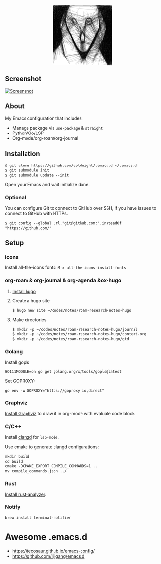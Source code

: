 <p align="center">
    <img src="https://raw.githubusercontent.com/coldnight/.emacs.d/master/logo.png" alt="Emacs Configuration" />
</p>

## Screenshot

[![Screenshot](https://gist.githubusercontent.com/coldnight/85f0ffc797d17754cdb20a93b5536e69/raw/6114fe94c4d8aa42cae8a946ee7a7a6eacde4b31/emacs.png)](https://gist.githubusercontent.com/coldnight/85f0ffc797d17754cdb20a93b5536e69/raw/6114fe94c4d8aa42cae8a946ee7a7a6eacde4b31/emacs.png)

## About

My Emacs configuration that includes:

- Manage package via `use-package` & `straight`
- Python/Go/LSP
- Org-mode/org-roam/org-journal

## Installation

```shell
$ git clone https://github.com/coldnight/.emacs.d ~/.emacs.d
$ git submodule init
$ git submodule update --init
```

Open your Emacs and wait initialize done.

### Optional

 You can configure Git to connect to GitHub over SSH, if you have issues to connect to GitHub with HTTPs.

```shell
$ git config --global url."git@github.com:".insteadOf "https://github.com/"
```

## Setup


### icons

Install all-the-icons fonts: `M-x all-the-icons-install-fonts`

### org-roam & org-journal & org-agenda &ox-hugo

1. [Install hugo](https://gohugo.io/getting-started/installing/)
2. Create a hugo site

	```shell
	$ hugo new site ~/codes/notes/roam-research-notes-hugo
	```
3. Make directories

	```shell
	$ mkdir -p ~/codes/notes/roam-research-notes-hugo/journal
	$ mkdir -p ~/codes/notes/roam-research-notes-hugo/content-org
	$ mkdir -p ~/codes/notes/roam-research-notes-hugo/gtd
	```

### Golang

Install gopls

```shell
GO111MODULE=on go get golang.org/x/tools/gopls@latest
```

Set GOPROXY:

``` shell
go env -w GOPROXY="https://goproxy.io,direct"
```

### Graphviz

[Install Graphviz](https://graphviz.org/download/) to draw it in org-mode with evaluate code block.

### C/C++

Install [clangd](https://clangd.llvm.org/installation.html) for `lsp-mode`.

Use cmake to generate clangd configurations:

``` shell
mkdir build
cd build
cmake -DCMAKE_EXPORT_COMPILE_COMMANDS=1 ..
mv compile_commands.json ../
```
### Rust

[Install rust-analyzer](https://rust-analyzer.github.io/manual.html#rust-analyzer-language-server-binary).

### Notify

``` shell
brew install terminal-notifier
```


# Awesome .emacs.d

- https://tecosaur.github.io/emacs-config/
- https://github.com/lijigang/emacs.d
